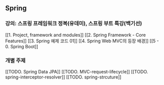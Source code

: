 ## Spring
### 강의: 스프링 프레임워크 정복(유데미), 스프링 부트 특강(백기선)
[[1. Project, framework and modules]]
[[2. Spring Framework - Core Features]]
[[3. Spring 예제 코드 01]]
[[4. Spring Web MVC의 등장 배경]]
[[5 - 0. Spring Boot]]
### 개별 주제
[[TODO. Spring Data JPA]]
[[TODO. MVC-request-lifecycle]]
[[TODO. spring-interceptor-resolver]]
[[TODO. spring-strcuture]]
